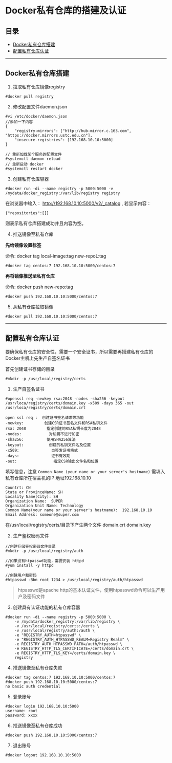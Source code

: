 
# Docker私有仓库的搭建及认证

## 目录
* [Docker私有仓库搭建](#Docker私有仓库搭建)
* [配置私有仓库认证](#配置私有仓库认证)
 
---
## Docker私有仓库搭建

1. 拉取私有仓库镜像registry
```
#docker pull registry
```

2. 修改配置文件daemon.json
```
#vi /etc/docker/daemon.json
//添加一下内容
{
    "registry-mirrors": ["http://hub-mirror.c.163.com", "https://docker.mirrors.ustc.edu.cn"],
    "insecure-registries": [192.168.10.10:5000]
}

// 重新加载某个服务的配置文件
#systemctl daemon reload
// 重新启动 docker
#systemctl restart docker
```


3. 创建私有仓库容器
```
#docker run -di --name registry -p 5000:5000 -v /mydata/docker_registry:/var/lib/registry registry
```

在浏览器中输入： http://192.168.10.10:5000/v2/_catalog , 若显示内容：
```
{"repositories":[]}
```
则表示私有仓库搭建成功并且内容为空。

4. 推送镜像至私有仓库

**先给镜像设置标签**

命令: docker tag local-image:tag new-repoL:tag

```
#docker tag centos:7 192.168.10.10:5000/centos:7
```
**再将镜像推送至私有仓库**

命令: docker push new-repo:tag
```
#docker push 192.168.10.10:5000/centos:7
```

5. 从私有仓库拉取镜像
```
#docker pull 192.168.10.10:5000/centos:7
```

---
##  配置私有仓库认证

要确保私有仓库的安全性，需要一个安全证书，所以需要再搭建私有仓库的Docker主机上先生产自签名证书

首先创建证书存储的目录
```
#mkdir -p /usr/local/registry/certs
```

1. 生产自签名证书
```
#openssl req -newkey rsa:2048 -nodes -sha256 -keyout /usr/loca/registry/certs/domain.key -x509 -days 365 -out /usr/loca/registry/certs/domain.crt

open ssl req :  创建证书签名请求等功能
-newkey:         创建CSR证书签名文件和RSA私钥文件
rsa: 2048         指定创建的RSA私钥长度为2048
-nodes:            对私钥不进行加密
-sha256:          使用SHA256算法
-keyout:           创建的私钥文件名及位置
-x509:              自签发证书格式
-days:              证书有效期
-out:                指定CSR输出文件名和位置
```

填写信息，注意 `Common Name (your name or your server's hostname)` 需填入私有仓库所在宿主机的IP 地址192.168.10.10
```
Countrt: CN
State or ProvinceName: SH
Locality Name(City): SH
Organization Name:  SUPER
Organization Unit Name: Technology
Common Name(your name or your server's hostname):  192.168.10.10
Email Address: someone@super.com
```

在/usr/local/registry/certs/目录下产生两个文件 domain.crt  domain.key 


2. 生产鉴权密码文件
```
//创建存储鉴权密码文件目录
#mkdir -p /usr/local/registry/auth

//如果没有htpasswd功能，需要安装 httpd
#yum install -y httpd

//创建用户和密码
#htpasswd -Bbn root 1234 > /usr/local/registry/auth/htpasswd
```
>htpasswd是apache http的基本认证文件，使用htpasswd命令可以生产用户及密码文件


3. 创建具有认证功能的私有仓库容器
```
#docker run -di --name registry -p 5000:5000 \
    -v /mydata/docker_registry:/var/lib/registry \
    -v /usr/local/registry/certs:/certs \
    -v /usr/local/registry/auth:/auth \
    -e "REGISTRY_AUTH=htpasswd" \
    -e "REGISTRY_AUTH_HTPASSWD_REALM=Registry Realm" \
    -e REGISTRY_AUTH_HTPASSWD_PATH=/auth/htpasswd \ 
    -e REGISTRY_HTTP_TLS_CERTIFICATE=/certs/domain.crt \
    -e REGISTRY_HTTP_TLS_KEY=/certs/domain.key \
    registry
```

4. 推送镜像至私有仓库失败

```
#docker tag centos:7 192.168.10.10:5000/centos:7
#docker push 192.168.10.10:5000/centos:7
no basic auth credential
```

5. 登录账号
```
#docker login 192.168.10.10:5000
username: root
password: xxxx
```

6. 推送镜像至私有仓库成功
```
#docker push 192.168.10.10:5000/centos:7
```

7. 退出账号
```
#docker logout 192.168.10.10:5000
```
